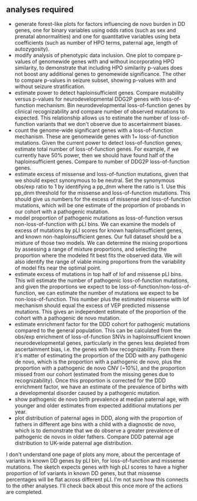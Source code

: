## analyses required
- generate forest-like plots for factors influencing de novo burden in DD genes,
  one for binary variables using odds ratios (such as sex and prenatal
  abnormalities) and one for quantitative variables using beta coefficients
  (such as number of HPO terms, paternal age, length of autozygosity).
- modify analysis of phenotypic data inclusion. One plot to compare p-values
  of genomewide genes with and without incorporating HPO similarity, to
  demonstrate that including HPO similarity p-values does not boost any
  additional genes to genomewide significance. The other to compare p-values in
  seizure subset, showing p-values with and without seizure stratification.
- estimate power to detect haploinsufficient genes. Compare mutability
  versus p-values for neurodevelopmental DDG2P genes with loss-of-function
  mechanism. Bin neurodevelopmental loss-of-function genes by clinical
  recognizability and compare number of observed mutations to expected. This
  relationship allows us to estimate the number of loss-of-function variants
  that we don't observe due to ascertainment biases.
- count the genome-wide significant genes with a loss-of-function mechanism.
  These are genomewide genes with 1+ loss-of-function mutations. Given the
  current power to detect loss-of-function genes, estimate total number of
  loss-of-function genes. For example, if we currently have 50% power, then we
  should have found half of the haploinsufficient genes. Compare to number of
  DDG2P loss-of-function genes.
- estimate excess of missense and loss-of-function mutations, given that we
  should expect synonymous to be neutral. Set the synonymous obs/exp ratio to
  1 by identifying a pp_dnm where the ratio is 1. Use this pp_dnm threshold
  for the missense and loss-of-function mutations. This should give us numbers
  for the excess of missense and loss-of-function mutations, which will be one
  estimate of the proportion of probands in our cohort with a pathogenic
  mutation.
- model proportion of pathogenic mutations as loss-of-function versus
  non-loss-of-function with pLI bins. We can examine the models of excess of
  mutations by pLI scores for known haploinsufficient genes, and known
  non-haploinsufficient genes. Our full dataset should be a mixture of those
  two models. We can determine the mixing proportions by assessing a range of
  mixture proportions, and selecting the proportion where the modeled fit best
  fits the observed data. We will also identify the range of viable mixing
  proportions from the variability of model fits near the optimal point.
- estimate excess of mutations in top half of lof and missense pLI bins. This
  will estimate the number of pathogenic loss-of-function mutations, and given
  the proportions we expect to be loss-of-function/non-loss-of-function, we can
  estimate the number of mutations we expect to be non-loss-of-function. This
  number plus the estimated missense with lof mechanism should equal the excess
  of VEP predicted missense mutations. This gives an independent estimate of
  the proportion of the cohort with a pathogenic de novo mutation.
- estimate enrichment factor for the DDD cohort for pathogenic mutations
  compared to the general population. This can be calculated from the obs/exp
  enrichment of loss-of-function SNVs in haploinsufficient known
  neurodevelopmental genes, particularly in the genes less depleted from
  ascertainment bias, i.e. the genes with low recognizability. From there it's
  matter of estimating the proportion of the DDD with any pathogenic de novo,
  which is the proportion with a pathogenic de novo, plus the proportion with a
  pathogenic de novo CNV (~10%), and the proportion missed from our cohort
  (estimated from the missing genes due to recognizability). Once this
  proportion is corrected for the DDD enrichment factor, we have an estimate of
  the prevalence of births with a developmental disorder caused by a pathogenic
  mutation.
- show pathogenic de novo birth prevalence at median paternal age, with younger
  and older estimates from expected additional mutations per year.
- plot distribution of paternal ages in DDD, along with the proportion of
  fathers in different age bins with a child with a diagnostic de novo, which
  is to demonstrate that we do observe a greater prevalence of pathogenic de
  novos in older fathers. Compare DDD paternal age distribution to UK-wide
  paternal age distribution.

I don't understand one page of plots any more, about the percentage of variants
in known DD genes by pLI bin, for loss-of-function and missense mutations. The
sketch expects genes with high pLI scores to have a higher proportion of lof
variants in known DD genes, but that missense percentages will be flat across
different pLI. I'm not sure how this connects to the other analyses. I'll check
back about this once more of the actions are completed.
